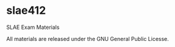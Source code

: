 slae412
=======

SLAE Exam Materials

All materials are released under the GNU General Public Licesse.
